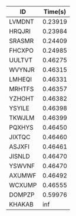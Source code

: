 |ID|Time(s)|
|-|-|
|LVMDNT|0.23919|
|HRQJRI|0.23984|
|SRASMR|0.24409|
|FHCXPO|0.24985|
|UULTVT|0.46275|
|WVYNJR|0.46315|
|LMHEQI|0.46331|
|MRHTFS|0.46357|
|YZHOHT|0.46382|
|YSYILE|0.46398|
|TKWJLM|0.46399|
|PQXHYS|0.46450|
|JIXTQC|0.46460|
|ASJXFI|0.46461|
|JISNLD|0.46470|
|YSWVNF|0.46470|
|AXUMWF|0.46492|
|WCXUMP|0.46555|
|DOMPZP|0.59976|
|KHAKAB|inf|
